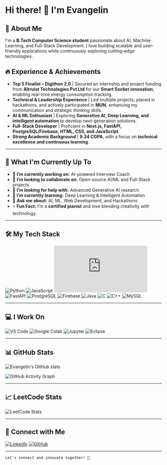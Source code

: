 # Hi there! 👋 I'm Evangelin

## 🚀 About Me
I'm a **B.Tech Computer Science student** passionate about AI, Machine Learning, and Full-Stack Development. I love building scalable and user-friendly applications while continuously exploring cutting-edge technologies.

## 🔥 Experience & Achievements
- **Top 5 Finalist – Digithon 2.0** | Secured an internship and project funding from **Altruist Technologies Pvt Ltd** for our **Smart Socket innovation**, enabling real-time energy consumption tracking.
- **Technical & Leadership Experience** | Led multiple projects, placed in hackathons, and actively participated in **MUN**, enhancing my communication and strategic thinking skills.
- **AI & ML Enthusiast** | Exploring **Generative AI, Deep Learning, and intelligent automation** to develop next-generation solutions.
- **Full-Stack Developer** | Proficient in **Next.js, FastAPI, PostgreSQL/Firebase, HTML, CSS, and JavaScript**.
- **Strong Academic Background** | **9.34 CGPA**, with a focus on **technical excellence and continuous learning**.

---

## 📌 What I'm Currently Up To
- 🔫 **I’m currently working on:** AI-powered Interview Coach
- 👯 **I’m looking to collaborate on:** Open-source AI/ML and Full-Stack projects
- 🤔 **I’m looking for help with:** Advanced Generative AI research
- 🌱 **I’m currently learning:** Deep Learning & Intelligent Automation
- 💬 **Ask me about:** AI, ML, Web Development, and Hackathons
- ⚡ **Fun Fact:** I’m a **certified pianist** and love blending creativity with technology.

---

## 🛠️ My Tech Stack
![Python](https://img.shields.io/badge/-Python?logo=python&logoColor=3776AB&style=flat)
![JavaScript](https://img.shields.io/badge/-JavaScript?logo=javascript&logoColor=F7DF1E&style=flat)
![Next.js](https://img.shields.io/badge/-Next.js?logo=next.js&logoColor=000000&style=flat)
![FastAPI](https://img.shields.io/badge/-FastAPI?logo=fastapi&logoColor=009688&style=flat)
![PostgreSQL](https://img.shields.io/badge/-PostgreSQL?logo=postgresql&logoColor=316192&style=flat)
![Firebase](https://img.shields.io/badge/-Firebase?logo=firebase&logoColor=FFCA28&style=flat)
![Java](https://img.shields.io/badge/-Java?logo=openjdk&logoColor=007396&style=flat)
![C](https://img.shields.io/badge/-C?logo=c&logoColor=A8B9CC&style=flat)
![C++](https://img.shields.io/badge/-C++?logo=c%2B%2B&logoColor=00599C&style=flat)
![MySQL](https://img.shields.io/badge/-MySQL?logo=mysql&logoColor=4479A1&style=flat)

---

## 💻 I Work On
![VS Code](https://img.shields.io/badge/-VS%20Code?logo=visualstudiocode&logoColor=007ACC&style=flat)
![Google Colab](https://img.shields.io/badge/-Google%20Colab?logo=googlecolab&logoColor=F9AB00&style=flat)
![Jupyter](https://img.shields.io/badge/-Jupyter?logo=jupyter&logoColor=F37626&style=flat)
![Eclipse](https://img.shields.io/badge/-Eclipse?logo=eclipseide&logoColor=2C2255&style=flat)

---

## 📊 GitHub Stats
![Evangelin's GitHub stats](https://github-readme-stats.vercel.app/api?username=Evangenajohn&show_icons=true&theme=tokyonight)

![GitHub Activity Graph](https://github-readme-activity-graph.vercel.app/graph?username=Evangenajohn&theme=dracula)

---

## 📈 LeetCode Stats
![LeetCode Stats](https://leetcard.jacoblin.cool/evangelinjohn?theme=dark&font=monospace)

---

## 📢 Connect with Me
[![LinkedIn](https://img.shields.io/badge/LinkedIn-0077B5?style=for-the-badge&logo=linkedin&logoColor=white)](https://www.linkedin.com/in/evangelin-john-58615b29b/)
[![GitHub](https://img.shields.io/badge/GitHub-181717?style=for-the-badge&logo=github&logoColor=white)](https://github.com/Evangenajohn)

---

```
Let's connect and innovate together! 🚀
```
